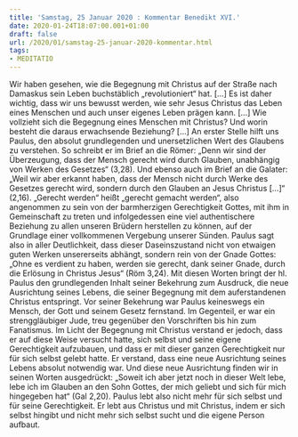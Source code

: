 ```yaml
---
title: 'Samstag, 25 Januar 2020 : Kommentar Benedikt XVI.'
date: 2020-01-24T18:07:00.001+01:00
draft: false
url: /2020/01/samstag-25-januar-2020-kommentar.html
tags: 
- MEDITATIO
---
```


Wir haben gesehen, wie die Begegnung mit Christus auf der Straße nach Damaskus sein Leben buchstäblich „revolutioniert“ hat. \[…\] Es ist daher wichtig, dass wir uns bewusst werden, wie sehr Jesus Christus das Leben eines Menschen und auch unser eigenes Leben prägen kann. \[…\] Wie vollzieht sich die Begegnung eines Menschen mit Christus? Und worin besteht die daraus erwachsende Beziehung? \[…\] An erster Stelle hilft uns Paulus, den absolut grundlegenden und unersetzlichen Wert des Glaubens zu verstehen. So schreibt er im Brief an die Römer: „Denn wir sind der Überzeugung, dass der Mensch gerecht wird durch Glauben, unabhängig von Werken des Gesetzes“ (3,28). Und ebenso auch im Brief an die Galater: „Weil wir aber erkannt haben, dass der Mensch nicht durch Werke des Gesetzes gerecht wird, sondern durch den Glauben an Jesus Christus \[…\]“ (2,16). „Gerecht werden“ heißt „gerecht gemacht werden“, also angenommen zu sein von der barmherzigen Gerechtigkeit Gottes, mit ihm in Gemeinschaft zu treten und infolgedessen eine viel authentischere Beziehung zu allen unseren Brüdern herstellen zu können, auf der Grundlage einer vollkommenen Vergebung unserer Sünden. Paulus sagt also in aller Deutlichkeit, dass dieser Daseinszustand nicht von etwaigen guten Werken unsererseits abhängt, sondern rein von der Gnade Gottes: „Ohne es verdient zu haben, werden sie gerecht, dank seiner Gnade, durch die Erlösung in Christus Jesus“ (Röm 3,24). Mit diesen Worten bringt der hl. Paulus den grundlegenden Inhalt seiner Bekehrung zum Ausdruck, die neue Ausrichtung seines Lebens, die seiner Begegnung mit dem auferstandenen Christus entspringt. Vor seiner Bekehrung war Paulus keineswegs ein Mensch, der Gott und seinem Gesetz fernstand. Im Gegenteil, er war ein strenggläubiger Jude, treu gegenüber den Vorschriften bis hin zum Fanatismus. Im Licht der Begegnung mit Christus verstand er jedoch, dass er auf diese Weise versucht hatte, sich selbst und seine eigene Gerechtigkeit aufzubauen, und dass er mit dieser ganzen Gerechtigkeit nur für sich selbst gelebt hatte. Er verstand, dass eine neue Ausrichtung seines Lebens absolut notwendig war. Und diese neue Ausrichtung finden wir in seinen Worten ausgedrückt: „Soweit ich aber jetzt noch in dieser Welt lebe, lebe ich im Glauben an den Sohn Gottes, der mich geliebt und sich für mich hingegeben hat“ (Gal 2,20). Paulus lebt also nicht mehr für sich selbst und für seine Gerechtigkeit. Er lebt aus Christus und mit Christus, indem er sich selbst hingibt und nicht mehr sich selbst sucht und die eigene Person aufbaut.